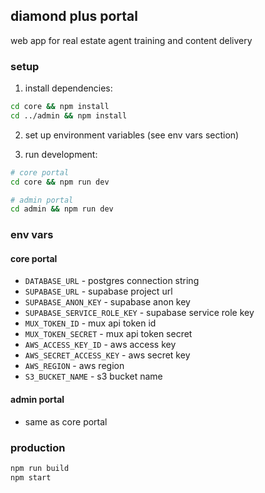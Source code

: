 ## diamond plus portal

web app for real estate agent training and content delivery

### setup

1. install dependencies:
```bash
cd core && npm install
cd ../admin && npm install
```

2. set up environment variables (see env vars section)

3. run development:
```bash
# core portal
cd core && npm run dev

# admin portal  
cd admin && npm run dev
```

### env vars

#### core portal
- `DATABASE_URL` - postgres connection string
- `SUPABASE_URL` - supabase project url
- `SUPABASE_ANON_KEY` - supabase anon key
- `SUPABASE_SERVICE_ROLE_KEY` - supabase service role key
- `MUX_TOKEN_ID` - mux api token id
- `MUX_TOKEN_SECRET` - mux api token secret
- `AWS_ACCESS_KEY_ID` - aws access key
- `AWS_SECRET_ACCESS_KEY` - aws secret key
- `AWS_REGION` - aws region
- `S3_BUCKET_NAME` - s3 bucket name

#### admin portal
- same as core portal

### production

```bash
npm run build
npm start
```
